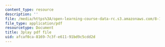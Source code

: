 ```yaml
---
content_type: resource
description: ''
file: /media/https%3A/open-learning-course-data-rc.s3.amazonaws.com/8-13-14-experimental-physics-i-ii-junior-lab-fall-2016-spring-2017/afcaf0ca81697c3fe61191bd9c5cdd2d_YcuKaphreT0.pdf
file_type: application/pdf
resourcetype: Document
title: 3play pdf file
uid: afcaf0ca-8169-7c3f-e611-91bd9c5cdd2d
---
```

